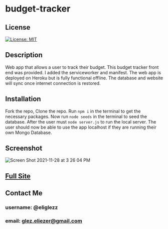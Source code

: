 # budget-tracker
## License
[![License: MIT](https://img.shields.io/badge/License-MIT-yellow.svg)](https://opensource.org/licenses/MIT)<br>

## Description
Web app that allows a user to track their budget. This budget tracker front end was provided. I added the serviceworker and manifest. The web app is deployed on Heroku but is fully functional offline. The database and website will sync once internet connection is restored.<br>
## Installation
Fork the repo, Clone the repo. Run `npm i` in the terminal to get the necessary packages. Now run `node seeds` in the terminal to seed the database. After the user must `node server.js` to run the local server. The user should now be able to use the app localhost if they are running their own Mongo Database.<br>
## Screenshot
![Screen Shot 2021-11-28 at 3 26 04 PM](https://user-images.githubusercontent.com/61998811/143790606-c054cdfa-411b-48e8-94c8-f3c9cc545fb5.png)

## [Full Site](https://elig-budget-tracker.herokuapp.com/)
## Contact Me <br>
### username: @eliglezz<br>
### email: glez.eliezer@gmail.com<br>
